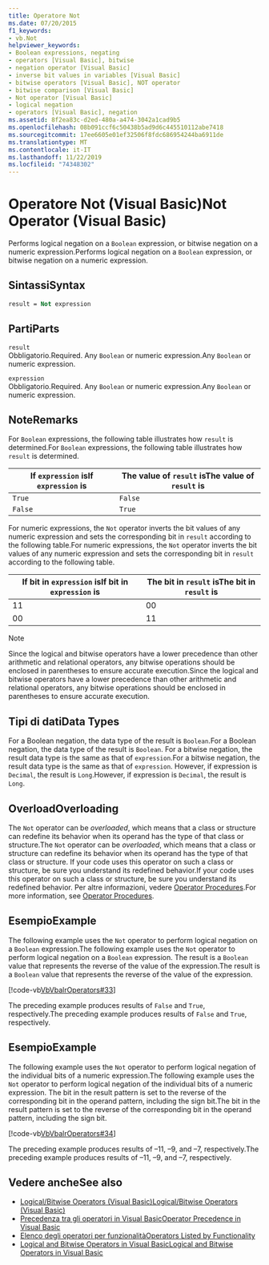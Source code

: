 ```yaml
---
title: Operatore Not
ms.date: 07/20/2015
f1_keywords:
- vb.Not
helpviewer_keywords:
- Boolean expressions, negating
- operators [Visual Basic], bitwise
- negation operator [Visual Basic]
- inverse bit values in variables [Visual Basic]
- bitwise operators [Visual Basic], NOT operator
- bitwise comparison [Visual Basic]
- Not operator [Visual Basic]
- logical negation
- operators [Visual Basic], negation
ms.assetid: 8f2ea83c-d2ed-480a-a474-3042a1cad9b5
ms.openlocfilehash: 08b091ccf6c50438b5ad9d6c445510112abe7418
ms.sourcegitcommit: 17ee6605e01ef32506f8fdc686954244ba6911de
ms.translationtype: MT
ms.contentlocale: it-IT
ms.lasthandoff: 11/22/2019
ms.locfileid: "74348302"
---
```

# <a name="not-operator-visual-basic"></a><span data-ttu-id="66a44-102">Operatore Not (Visual Basic)</span><span class="sxs-lookup"><span data-stu-id="66a44-102">Not Operator (Visual Basic)</span></span>
<span data-ttu-id="66a44-103">Performs logical negation on a `Boolean` expression, or bitwise negation on a numeric expression.</span><span class="sxs-lookup"><span data-stu-id="66a44-103">Performs logical negation on a `Boolean` expression, or bitwise negation on a numeric expression.</span></span>  
  
## <a name="syntax"></a><span data-ttu-id="66a44-104">Sintassi</span><span class="sxs-lookup"><span data-stu-id="66a44-104">Syntax</span></span>  
  
```vb  
result = Not expression  
```  
  
## <a name="parts"></a><span data-ttu-id="66a44-105">Parti</span><span class="sxs-lookup"><span data-stu-id="66a44-105">Parts</span></span>  
 `result`  
 <span data-ttu-id="66a44-106">Obbligatorio.</span><span class="sxs-lookup"><span data-stu-id="66a44-106">Required.</span></span> <span data-ttu-id="66a44-107">Any `Boolean` or numeric expression.</span><span class="sxs-lookup"><span data-stu-id="66a44-107">Any `Boolean` or numeric expression.</span></span>  
  
 `expression`  
 <span data-ttu-id="66a44-108">Obbligatorio.</span><span class="sxs-lookup"><span data-stu-id="66a44-108">Required.</span></span> <span data-ttu-id="66a44-109">Any `Boolean` or numeric expression.</span><span class="sxs-lookup"><span data-stu-id="66a44-109">Any `Boolean` or numeric expression.</span></span>  
  
## <a name="remarks"></a><span data-ttu-id="66a44-110">Note</span><span class="sxs-lookup"><span data-stu-id="66a44-110">Remarks</span></span>  
 <span data-ttu-id="66a44-111">For `Boolean` expressions, the following table illustrates how `result` is determined.</span><span class="sxs-lookup"><span data-stu-id="66a44-111">For `Boolean` expressions, the following table illustrates how `result` is determined.</span></span>  
  
|<span data-ttu-id="66a44-112">If `expression` is</span><span class="sxs-lookup"><span data-stu-id="66a44-112">If `expression` is</span></span>|<span data-ttu-id="66a44-113">The value of `result` is</span><span class="sxs-lookup"><span data-stu-id="66a44-113">The value of `result` is</span></span>|  
|------------------------|------------------------------|  
|`True`|`False`|  
|`False`|`True`|  
  
 <span data-ttu-id="66a44-114">For numeric expressions, the `Not` operator inverts the bit values of any numeric expression and sets the corresponding bit in `result` according to the following table.</span><span class="sxs-lookup"><span data-stu-id="66a44-114">For numeric expressions, the `Not` operator inverts the bit values of any numeric expression and sets the corresponding bit in `result` according to the following table.</span></span>  
  
|<span data-ttu-id="66a44-115">If bit in `expression` is</span><span class="sxs-lookup"><span data-stu-id="66a44-115">If bit in `expression` is</span></span>|<span data-ttu-id="66a44-116">The bit in `result` is</span><span class="sxs-lookup"><span data-stu-id="66a44-116">The bit in `result` is</span></span>|  
|-------------------------------|----------------------------|  
|<span data-ttu-id="66a44-117">1</span><span class="sxs-lookup"><span data-stu-id="66a44-117">1</span></span>|<span data-ttu-id="66a44-118">0</span><span class="sxs-lookup"><span data-stu-id="66a44-118">0</span></span>|  
|<span data-ttu-id="66a44-119">0</span><span class="sxs-lookup"><span data-stu-id="66a44-119">0</span></span>|<span data-ttu-id="66a44-120">1</span><span class="sxs-lookup"><span data-stu-id="66a44-120">1</span></span>|  
  
> [!NOTE]
> <span data-ttu-id="66a44-121">Since the logical and bitwise operators have a lower precedence than other arithmetic and relational operators, any bitwise operations should be enclosed in parentheses to ensure accurate execution.</span><span class="sxs-lookup"><span data-stu-id="66a44-121">Since the logical and bitwise operators have a lower precedence than other arithmetic and relational operators, any bitwise operations should be enclosed in parentheses to ensure accurate execution.</span></span>  
  
## <a name="data-types"></a><span data-ttu-id="66a44-122">Tipi di dati</span><span class="sxs-lookup"><span data-stu-id="66a44-122">Data Types</span></span>  
 <span data-ttu-id="66a44-123">For a Boolean negation, the data type of the result is `Boolean`.</span><span class="sxs-lookup"><span data-stu-id="66a44-123">For a Boolean negation, the data type of the result is `Boolean`.</span></span> <span data-ttu-id="66a44-124">For a bitwise negation, the result data type is the same as that of `expression`.</span><span class="sxs-lookup"><span data-stu-id="66a44-124">For a bitwise negation, the result data type is the same as that of `expression`.</span></span> <span data-ttu-id="66a44-125">However, if expression is `Decimal`, the result is `Long`.</span><span class="sxs-lookup"><span data-stu-id="66a44-125">However, if expression is `Decimal`, the result is `Long`.</span></span>  
  
## <a name="overloading"></a><span data-ttu-id="66a44-126">Overload</span><span class="sxs-lookup"><span data-stu-id="66a44-126">Overloading</span></span>  
 <span data-ttu-id="66a44-127">The `Not` operator can be *overloaded*, which means that a class or structure can redefine its behavior when its operand has the type of that class or structure.</span><span class="sxs-lookup"><span data-stu-id="66a44-127">The `Not` operator can be *overloaded*, which means that a class or structure can redefine its behavior when its operand has the type of that class or structure.</span></span> <span data-ttu-id="66a44-128">If your code uses this operator on such a class or structure, be sure you understand its redefined behavior.</span><span class="sxs-lookup"><span data-stu-id="66a44-128">If your code uses this operator on such a class or structure, be sure you understand its redefined behavior.</span></span> <span data-ttu-id="66a44-129">Per altre informazioni, vedere [Operator Procedures](../../../visual-basic/programming-guide/language-features/procedures/operator-procedures.md).</span><span class="sxs-lookup"><span data-stu-id="66a44-129">For more information, see [Operator Procedures](../../../visual-basic/programming-guide/language-features/procedures/operator-procedures.md).</span></span>  
  
## <a name="example"></a><span data-ttu-id="66a44-130">Esempio</span><span class="sxs-lookup"><span data-stu-id="66a44-130">Example</span></span>  
 <span data-ttu-id="66a44-131">The following example uses the `Not` operator to perform logical negation on a `Boolean` expression.</span><span class="sxs-lookup"><span data-stu-id="66a44-131">The following example uses the `Not` operator to perform logical negation on a `Boolean` expression.</span></span> <span data-ttu-id="66a44-132">The result is a `Boolean` value that represents the reverse of the value of the expression.</span><span class="sxs-lookup"><span data-stu-id="66a44-132">The result is a `Boolean` value that represents the reverse of the value of the expression.</span></span>  
  
 [!code-vb[VbVbalrOperators#33](~/samples/snippets/visualbasic/VS_Snippets_VBCSharp/VbVbalrOperators/VB/Class1.vb#33)]  
  
 <span data-ttu-id="66a44-133">The preceding example produces results of `False` and `True`, respectively.</span><span class="sxs-lookup"><span data-stu-id="66a44-133">The preceding example produces results of `False` and `True`, respectively.</span></span>  
  
## <a name="example"></a><span data-ttu-id="66a44-134">Esempio</span><span class="sxs-lookup"><span data-stu-id="66a44-134">Example</span></span>  
 <span data-ttu-id="66a44-135">The following example uses the `Not` operator to perform logical negation of the individual bits of a numeric expression.</span><span class="sxs-lookup"><span data-stu-id="66a44-135">The following example uses the `Not` operator to perform logical negation of the individual bits of a numeric expression.</span></span> <span data-ttu-id="66a44-136">The bit in the result pattern is set to the reverse of the corresponding bit in the operand pattern, including the sign bit.</span><span class="sxs-lookup"><span data-stu-id="66a44-136">The bit in the result pattern is set to the reverse of the corresponding bit in the operand pattern, including the sign bit.</span></span>  
  
 [!code-vb[VbVbalrOperators#34](~/samples/snippets/visualbasic/VS_Snippets_VBCSharp/VbVbalrOperators/VB/Class1.vb#34)]  
  
 <span data-ttu-id="66a44-137">The preceding example produces results of –11, –9, and –7, respectively.</span><span class="sxs-lookup"><span data-stu-id="66a44-137">The preceding example produces results of –11, –9, and –7, respectively.</span></span>  
  
## <a name="see-also"></a><span data-ttu-id="66a44-138">Vedere anche</span><span class="sxs-lookup"><span data-stu-id="66a44-138">See also</span></span>

- [<span data-ttu-id="66a44-139">Logical/Bitwise Operators (Visual Basic)</span><span class="sxs-lookup"><span data-stu-id="66a44-139">Logical/Bitwise Operators (Visual Basic)</span></span>](../../../visual-basic/language-reference/operators/logical-bitwise-operators.md)
- [<span data-ttu-id="66a44-140">Precedenza tra gli operatori in Visual Basic</span><span class="sxs-lookup"><span data-stu-id="66a44-140">Operator Precedence in Visual Basic</span></span>](../../../visual-basic/language-reference/operators/operator-precedence.md)
- [<span data-ttu-id="66a44-141">Elenco degli operatori per funzionalità</span><span class="sxs-lookup"><span data-stu-id="66a44-141">Operators Listed by Functionality</span></span>](../../../visual-basic/language-reference/operators/operators-listed-by-functionality.md)
- [<span data-ttu-id="66a44-142">Logical and Bitwise Operators in Visual Basic</span><span class="sxs-lookup"><span data-stu-id="66a44-142">Logical and Bitwise Operators in Visual Basic</span></span>](../../../visual-basic/programming-guide/language-features/operators-and-expressions/logical-and-bitwise-operators.md)
